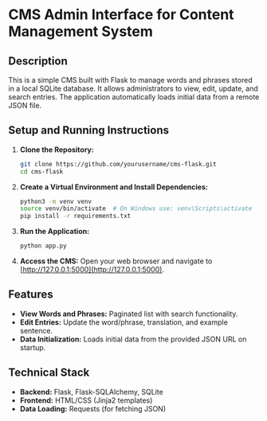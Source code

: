 # CMS Admin Interface for Content Management System

## Description
This is a simple CMS built with Flask to manage words and phrases stored in a local SQLite database. It allows administrators to view, edit, update, and search entries. The application automatically loads initial data from a remote JSON file.

## Setup and Running Instructions

1. **Clone the Repository:**
    ```bash
    git clone https://github.com/yourusername/cms-flask.git
    cd cms-flask
    ```

2. **Create a Virtual Environment and Install Dependencies:**
    ```bash
    python3 -m venv venv
    source venv/bin/activate  # On Windows use: venv\Scripts\activate
    pip install -r requirements.txt
    ```

3. **Run the Application:**
    ```bash
    python app.py
    ```

4. **Access the CMS:**
    Open your web browser and navigate to [http://127.0.0.1:5000](http://127.0.0.1:5000).

## Features
- **View Words and Phrases:** Paginated list with search functionality.
- **Edit Entries:** Update the word/phrase, translation, and example sentence.
- **Data Initialization:** Loads initial data from the provided JSON URL on startup.

## Technical Stack
- **Backend:** Flask, Flask-SQLAlchemy, SQLite
- **Frontend:** HTML/CSS (Jinja2 templates)
- **Data Loading:** Requests (for fetching JSON)
